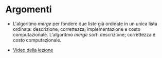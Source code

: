 # Argomenti

* L'algoritmo *merge* per fondere due liste già ordinate in un unica lista ordinata: descrizione; correttezza, implementazione e costo computazionale. L'algoritmo *merge sort*: descrizione; correttezza e costo computazionale.

* [Video della lezione](https://www.dropbox.com/s/62nohqiejiux2sn/20220311-lezione_26.mp4?dl=1)